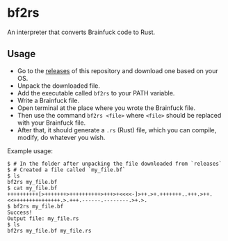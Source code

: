 # bf2rs

An interpreter that converts Brainfuck code to Rust.

## Usage

- Go to the [releases](https://github.com/vs-123/bf2rs/releases) of this repository and download one based on your OS.
- Unpack the downloaded file.
- Add the executable called `bf2rs` to your PATH variable.
- Write a Brainfuck file.
- Open terminal at the place where you wrote the Brainfuck file.
- Then use the command `bf2rs <file>` where `<file>` should be replaced with your Brainfuck file.
- After that, it should generate a `.rs` (Rust) file, which you can compile, modify, do whatever you wish.

Example usage:

```
$ # In the folder after unpacking the file downloaded from `releases`
$ # Created a file called `my_file.bf`
$ ls
bf2rs my_file.bf
$ cat my_file.bf
++++++++++[>+++++++>++++++++++>+++>+<<<<-]>++.>+.+++++++..+++.>++.<<+++++++++++++++.>.+++.------.--------.>+.>.
$ bf2rs my_file.bf
Success!
Output file: my_file.rs
$ ls
bf2rs my_file.bf my_file.rs
```
